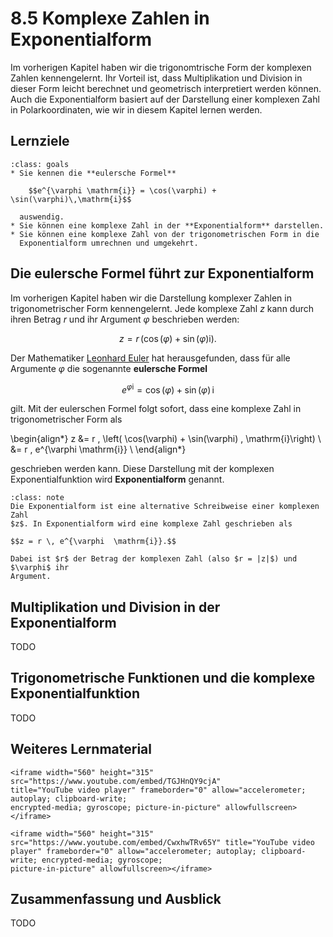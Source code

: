 # 8.5 Komplexe Zahlen in Exponentialform

Im vorherigen Kapitel haben wir die trigonomtrische Form der komplexen Zahlen
kennengelernt. Ihr Vorteil ist, dass Multiplikation und Division in dieser Form
leicht berechnet und geometrisch interpretiert werden können. Auch die
Exponentialform basiert auf der Darstellung einer komplexen Zahl in
Polarkoordinaten, wie wir in diesem Kapitel lernen werden.


## Lernziele

```{admonition} Lernziele 
:class: goals
* Sie kennen die **eulersche Formel**

    $$e^{\varphi \mathrm{i}} = \cos(\varphi) + \sin(\varphi)\,\mathrm{i}$$

  auswendig.
* Sie können eine komplexe Zahl in der **Exponentialform** darstellen.
* Sie können eine komplexe Zahl von der trigonometrischen Form in die
  Exponentialform umrechnen und umgekehrt.
```


## Die eulersche Formel führt zur Exponentialform

Im vorherigen Kapitel haben wir die Darstellung komplexer Zahlen in
trigonometrischer Form kennengelernt. Jede komplexe Zahl $z$ kann durch ihren
Betrag $r$ und ihr Argument $\varphi$ beschrieben werden:

$$z = r \, \left( \cos(\varphi) + \sin(\varphi) \mathrm{i}\right).$$

Der Mathematiker [Leonhard Euler](https://de.wikipedia.org/wiki/Leonhard_Euler)
hat herausgefunden, dass für alle Argumente $\varphi$ die sogenannte **eulersche
Formel**

$$e^{\varphi \mathrm{i}} = \cos(\varphi) + \sin(\varphi)\,\mathrm{i}$$

gilt. Mit der eulerschen Formel folgt sofort, dass eine komplexe Zahl in
trigonometrischer Form als

\begin{align*}
z &= r \, \left( \cos(\varphi) + \sin(\varphi) \, \mathrm{i}\right) \\
  &= r \, e^{\varphi  \mathrm{i}} \\
\end{align*}

geschrieben werden kann. Diese Darstellung mit der komplexen Exponentialfunktion
wird **Exponentialform** genannt.

```{admonition} Was ist ... die Exponentialform?
:class: note
Die Exponentialform ist eine alternative Schreibweise einer komplexen Zahl
$z$. In Exponentialform wird eine komplexe Zahl geschrieben als

$$z = r \, e^{\varphi  \mathrm{i}}.$$

Dabei ist $r$ der Betrag der komplexen Zahl (also $r = |z|$) und $\varphi$ ihr 
Argument.
```

## Multiplikation und Division in der Exponentialform

TODO


## Trigonometrische Funktionen und die komplexe Exponentialfunktion

TODO


## Weiteres Lernmaterial

```{dropdown} Video "Eulersche Formel" von MathePeter
<iframe width="560" height="315" src="https://www.youtube.com/embed/TGJHnQY9cjA" 
title="YouTube video player" frameborder="0" allow="accelerometer; autoplay; clipboard-write; 
encrypted-media; gyroscope; picture-in-picture" allowfullscreen></iframe>
```

```{dropdown} Video "Exponentialform" von Daniel Jung
<iframe width="560" height="315" src="https://www.youtube.com/embed/CwxhwTRv65Y" title="YouTube video player" frameborder="0" allow="accelerometer; autoplay; clipboard-write; encrypted-media; gyroscope; 
picture-in-picture" allowfullscreen></iframe>
```


## Zusammenfassung und Ausblick

TODO